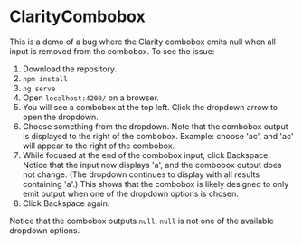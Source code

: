 # ClarityCombobox

This is a demo of a bug where the Clarity combobox emits null when all input is removed from the combobox. To see the issue:

1. Download the repository.
2. `npm install`
3. `ng serve`
4. Open `localhost:4200/` on a browser.
5. You will see a combobox at the top left. Click the dropdown arrow to open the dropdown.
6. Choose something from the dropdown. Note that the combobox output is displayed to the right of the combobox. Example: choose 'ac', and 'ac' will appear to the right of the combobox.
7. While focused at the end of the combobox input, click Backspace. Notice that the input now displays 'a', and the combobox output does not change. (The dropdown continues to display with all results containing 'a'.) This shows that the combobox is likely designed to only emit output when one of the dropdown options is chosen.
8. Click Backspace again.

Notice that the combobox outputs `null`. `null` is not one of the available dropdown options.
